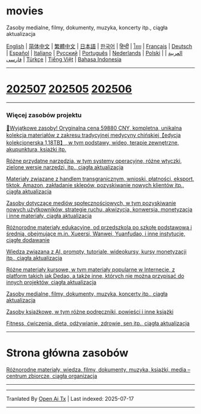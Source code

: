 # movies
Zasoby medialne, filmy, dokumenty, muzyka, koncerty itp., ciągła aktualizacja

[English](https://openaitx.github.io/view.html?user=mswnlz&project=movies&lang=en) | [简体中文](https://openaitx.github.io/view.html?user=mswnlz&project=movies&lang=zh-CN) | [繁體中文](https://openaitx.github.io/view.html?user=mswnlz&project=movies&lang=zh-TW) | [日本語](https://openaitx.github.io/view.html?user=mswnlz&project=movies&lang=ja) | [한국어](https://openaitx.github.io/view.html?user=mswnlz&project=movies&lang=ko) | [हिन्दी](https://openaitx.github.io/view.html?user=mswnlz&project=movies&lang=hi) | [ไทย](https://openaitx.github.io/view.html?user=mswnlz&project=movies&lang=th) | [Français](https://openaitx.github.io/view.html?user=mswnlz&project=movies&lang=fr) | [Deutsch](https://openaitx.github.io/view.html?user=mswnlz&project=movies&lang=de) | [Español](https://openaitx.github.io/view.html?user=mswnlz&project=movies&lang=es) | [Italiano](https://openaitx.github.io/view.html?user=mswnlz&project=movies&lang=it) | [Русский](https://openaitx.github.io/view.html?user=mswnlz&project=movies&lang=ru) | [Português](https://openaitx.github.io/view.html?user=mswnlz&project=movies&lang=pt) | [Nederlands](https://openaitx.github.io/view.html?user=mswnlz&project=movies&lang=nl) | [Polski](https://openaitx.github.io/view.html?user=mswnlz&project=movies&lang=pl) | [العربية](https://openaitx.github.io/view.html?user=mswnlz&project=movies&lang=ar) | [فارسی](https://openaitx.github.io/view.html?user=mswnlz&project=movies&lang=fa) | [Türkçe](https://openaitx.github.io/view.html?user=mswnlz&project=movies&lang=tr) | [Tiếng Việt](https://openaitx.github.io/view.html?user=mswnlz&project=movies&lang=vi) | [Bahasa Indonesia](https://openaitx.github.io/view.html?user=mswnlz&project=movies&lang=id)








-------
# [202507](https://raw.githubusercontent.com/mswnlz/movies/main/202507.md) [202505](https://raw.githubusercontent.com/mswnlz/movies/main/202505.md) [202506](https://raw.githubusercontent.com/mswnlz/movies/main/202506.md)


---------------
### Więcej zasobów projektu

[🎁Wyjątkowe zasoby! Oryginalna cena 59880 CNY, kompletna, unikalna kolekcja materiałów z zakresu tradycyjnej medycyny chińskiej【edycja kolekcjonerska 1,18TB】, w tym podstawy, wideo, terapie zewnętrzne, akupunktura, książki itp.](https://github.com/mswnlz/chinese-traditional)

[Różne przydatne narzędzia, w tym systemy operacyjne, różne wtyczki, zielone wersje narzędzi, itp., ciągła aktualizacja](https://github.com/mswnlz/tools)


[Materiały związane z handlem transgranicznym, wnioski, płatności, eksport, tiktok, Amazon, zakładanie sklepów, pozyskiwanie nowych klientów itp., ciągła aktualizacja](https://github.com/mswnlz/cross-border)

[Zasoby dotyczące mediów społecznościowych, w tym pozyskiwanie nowych użytkowników, strategie ruchu, akwizycja, konwersja, monetyzacja i inne materiały, ciągła aktualizacja](https://github.com/mswnlz/self-media)

[Różnorodne materiały edukacyjne, od przedszkola po szkołę podstawową i średnią, obejmujące m.in. Xueersi, Wanwei, Yuanfudao, i inne instytucje, ciągłe dodawanie](https://github.com/mswnlz/edu-knowlege)

[Wiedza związana z AI, prompty, tutoriale, wideokursy, kursy monetyzacji itp., ciągła aktualizacja](https://github.com/mswnlz/AIknowledge)

[Różne materiały kursowe, w tym materiały popularne w Internecie, z platform takich jak Dedao, a także inne, których nie można przypisać do innych projektów, ciągła aktualizacja](https://github.com/mswnlz/curriculum)

[Zasoby medialne, filmy, dokumenty, muzyka, koncerty itp., ciągła aktualizacja](https://github.com/mswnlz/movies)

[Zasoby książkowe, w tym różne podręczniki, powieści i inne książki](https://github.com/mswnlz/book)

[Fitness, ćwiczenia, dieta, odżywianie, zdrowie, sen itp., ciągła aktualizacja](https://github.com/mswnlz/healthy)

---------------

# Strona główna zasobów
[Różnorodne materiały, wiedza, filmy, dokumenty, muzyka, książki, media – centrum zbiorcze, ciągła organizacja](https://github.com/mswnlz)

---------------


---

Tranlated By [Open Ai Tx](https://github.com/OpenAiTx/OpenAiTx) | Last indexed: 2025-07-17

---